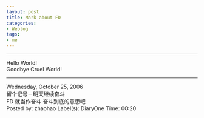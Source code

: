 ```yaml
---
layout: post
title: Mark about FD
categories:
- Weblog
tags:
- me
---
```

**********
Hello World!    
Goodbye Cruel World!
**********
Wednesday, October 25, 2006    
留个记号－明天继续奋斗    
FD 就当作奋斗 奋斗到底的意思吧    
Posted by: zhaohao Label(s): DiaryOne Time: 00:20 